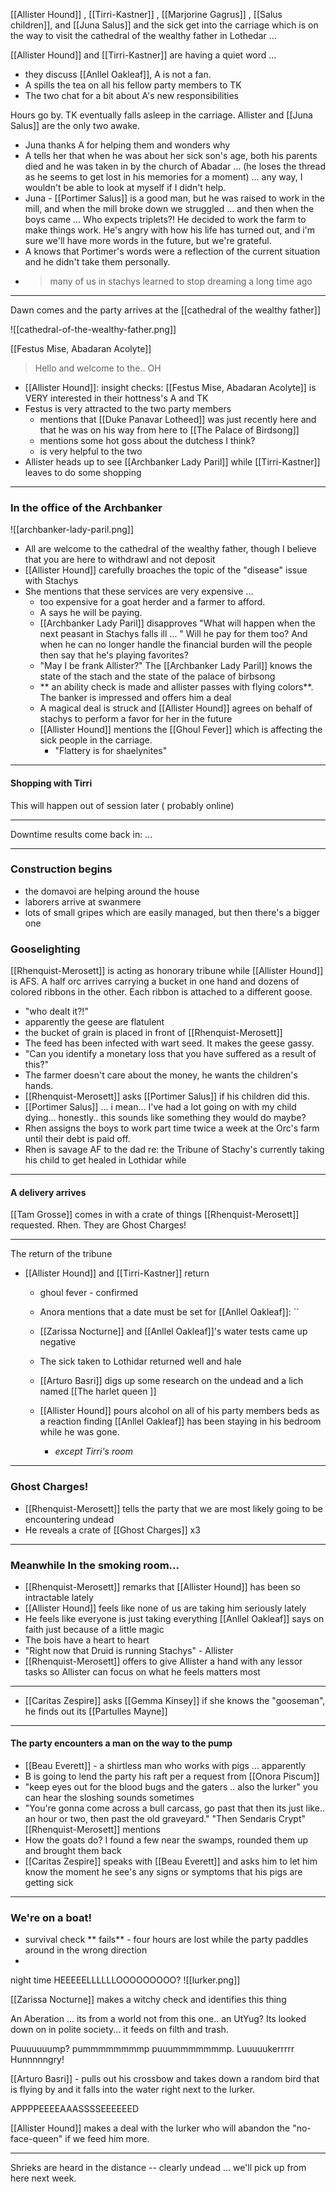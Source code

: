 
[[Allister Hound]] , [[Tirri-Kastner]] , [[Marjorine Gagrus]] , [[Salus children]], and [[Juna Salus]] and the sick get into the carriage which is on the way to visit the cathedral of the wealthy father in Lothedar ...


[[Allister Hound]] and [[Tirri-Kastner]] are having a quiet word ... 
- they discuss [[Anllel Oakleaf]],  A is not a fan.
- A spills the tea on all his fellow party members to TK
- The two chat for a bit about A's new responsibilities

Hours go by.  TK eventually falls asleep in the carriage.  Allister and [[Juna Salus]] are the only two awake.
- Juna thanks A for helping them and wonders why
- A tells her that when he was about her sick son's age, both his parents died and he was taken in by the church of Abadar ... (he loses the thread as he seems to get lost in his memories for a moment) ... any way, I wouldn't be able to look at myself if I didn't help.
- Juna - [[Portimer Salus]] is a good man, but he was raised to work in the mill, and when the mill broke down we struggled ... and then when the boys came ... Who expects triplets?!  He decided to work the farm to make things work.  He's angry with how his life has turned out, and i'm sure we'll have more words in the future, but we're grateful.
- A knows that Portimer's words were a reflection of the current situation and he didn't take them personally.
- > many of us in stachys learned to stop dreaming a long time ago

---

Dawn comes and the party arrives at the [[cathedral of the wealthy father]] 

![[cathedral-of-the-wealthy-father.png]]

[[Festus Mise, Abadaran Acolyte]]
> Hello and welcome to the.. OH

- [[Allister Hound]]: insight checks:  [[Festus Mise, Abadaran Acolyte]] is VERY interested in their hottness's A and TK
- Festus is very attracted to the two party members
	- mentions that [[Duke Panavar Lotheed]] was just recently here and that he was on his way from here to [[The Palace of Birdsong]]
	- mentions some hot goss about the dutchess I think?  
	- is very helpful to the two
- Allister heads up to see [[Archbanker Lady Paril]] while [[Tirri-Kastner]] leaves to do some shopping

---
### In the office of the Archbanker

![[archbanker-lady-paril.png]]

- All are welcome to the cathedral of the wealthy father, though I believe that you are here to withdrawl and not deposit
- [[Allister Hound]] carefully broaches the topic of the "disease" issue with Stachys
- She mentions that these services are very expensive ... 
	- too expensive for a goat herder and a farmer to afford.  
	- A says he will be paying.
	- [[Archbanker Lady Paril]] disapproves "What will happen when the next peasant in Stachys falls ill ... "  Will he pay for them too?  And when he can no longer handle the financial burden will the people then say that he's playing favorites?
	- "May I be frank Allister?"  The [[Archbanker Lady Paril]] knows the state of the stach and the state of the palace of birbsong
	- ** an ability check is made and allister passes with flying colors**. The banker is impressed and offers him a deal
	- A magical deal is struck and [[Allister Hound]] agrees on behalf of stachys to perform a favor for her in the future
	- [[Allister Hound]] mentions the [[Ghoul Fever]] which is affecting the sick people in the carriage.
		- "Flattery is for shaelynites"
---

#### Shopping with Tirri
This will happen out of session later ( probably online)


---
Downtime results come back in:
...

---
### Construction begins
- the domavoi are helping around the house
- laborers arrive at swanmere
- lots of small gripes which are easily managed, but then there's a bigger one

### Gooselighting
[[Rhenquist-Merosett]] is acting as honorary tribune while [[Allister Hound]] is AFS.
A half orc arrives carrying a bucket in one hand and dozens of colored ribbons in the other.
Each ribbon is attached to a different goose.  
- "who dealt it?!"
- apparently the geese are flatulent
- the bucket of grain is placed in front of [[Rhenquist-Merosett]]
- The feed has been infected with wart seed.  It makes the geese gassy.
- "Can you identify a monetary loss that you have suffered as a result of this?"
- The farmer doesn't care about the money, he wants the children's hands.
- [[Rhenquist-Merosett]] asks [[Portimer Salus]] if his children did this.
- [[Portimer Salus]] ... i mean... I've had a lot going on with my child dying... honestly.. this sounds like something they would do maybe?
- Rhen assigns the boys to work part time twice a week at the Orc's farm until their debt is paid off.
- Rhen is savage AF to the dad re: the Tribune of Stachy's currently taking his child to get healed in Lothidar while

---
#### A delivery arrives
[[Tam Grosse]] comes in with a crate of things [[Rhenquist-Merosett]] requested.
Rhen.  They are Ghost Charges!

---

The return of the tribune
- [[Allister Hound]] and [[Tirri-Kastner]] return
	- ghoul fever - confirmed
	- Anora mentions that a date must be set for [[Anllel Oakleaf]]:  ``
	- [[Zarissa Nocturne]] and [[Anllel Oakleaf]]'s water tests came up negative
	- The sick taken to Lothidar returned well and hale
	- [[Arturo Basri]] digs up some research on the undead and a lich named [[The harlet queen ]]

	- [[Allister Hound]] pours alcohol on all of his party members beds as a reaction finding [[Anllel Oakleaf]] has been staying in his bedroom while he was gone.
		- *except Tirri's room*

---

### Ghost Charges!
- [[Rhenquist-Merosett]] tells the party that we are most likely going to be encountering undead
- He reveals a crate of [[Ghost Charges]] x3 

---

### Meanwhile In the smoking room...

- [[Rhenquist-Merosett]] remarks that [[Allister Hound]] has been so intractable lately
- [[Allister Hound]] feels like none of us are taking him seriously lately
- He feels like everyone is just taking everything [[Anllel Oakleaf]] says on faith just because of a little magic
- The bois have a heart to heart
- "Right now that Druid is running Stachys" - Allister
- [[Rhenquist-Merosett]] offers to give Allister a hand with any lessor tasks so Allister can focus on what he feels matters most


---

-  [[Caritas Zespire]] asks [[Gemma Kinsey]] if she knows the "gooseman", he finds out its [[Partulles Mayne]]


---

#### The party encounters a man on the way to the pump

- [[Beau Everett]] - a shirtless man who works with pigs ... apparently
- B is going to lend the party his raft per a request from [[Onora Piscum]]
- "keep eyes out for the blood bugs and the gaters .. also the lurker" you can hear the sloshing sounds sometimes
- "You're gonna come across a bull carcass, go past that then its just like.. an hour or two, then past the old graveyard."  "Then Sendaris Crypt" [[Rhenquist-Merosett]] mentions
- How the goats do?  I found a few near the swamps, rounded them up and brought them back
- [[Caritas Zespire]] speaks with [[Beau Everett]] and asks him to let him know the moment he see's any signs or symptoms that his pigs are getting sick

---

### We're on a boat!
- survival check ** fails** - four hours are lost while the party paddles around in the wrong direction
- 
night time
HEEEEELLLLLLOOOOOOOOO?
![[lurker.png]]

[[Zarissa Nocturne]] makes a witchy check and identifies this thing

An Aberation ... its from a world not from this one.. an UtYug?  Its looked down on in polite society... it feeds on filth and trash.


Puuuuuuump?  pummmmmmmmp puuummmmmmmp.
Luuuuukerrrrr Hunnnnngry!


[[Arturo Basri]] - pulls out his crossbow and takes down a random bird that is flying by and it falls into the water right next to the lurker.

APPPPEEEEAAASSSSEEEEEED

[[Allister Hound]] makes a deal with the lurker who will abandon the "no-face-queen" if we feed him more.

---
Shrieks are heard in the distance --  clearly undead ... we'll pick up from here next week.





